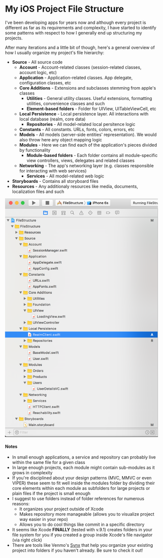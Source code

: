 # My iOS Project File Structure
I've been developing apps for years now and although every project is different as far as its requirements and complexity, I have started to identify some patterns with respect to how I generally end up structuring my projects. 

After many iterations and a little bit of though, here's a general overview of how I usually organize my project's file hierarchy:
* **Source** - All source code
  * **Account** - Account-related classes (session-related classes, account logic, etc)
  * **Application** - Application-related classes. App delegate, configuration classes, etc
  * **Core Additions** - Extensions and subclasses stemming from apple's classes
    * **Utilities** - General utility classes. Useful extensions, formatting utilities, convenience classes and such
    * **Element-based folders** - Folder for UIView, UITableViewCell, etc
  * **Local Persistence** - Local persistence layer. All interactions with local database (realm, core data)
    * **Repositories** - All model-related local persitence logic
  * **Constants** - All constants. URLs, fonts, colors, errors, etc 
  * **Models** - All models (server-side entities' representation). We would also throw here any object mapping logic
  * **Modules** - Here we can find each of the application's pieces divided by functionality
    * **Module-based folders** - Each folder contains all module-specific view controllers, views, delegates and related classes
  * **Networking** - The app's networking layer (e.g. classes responsible for interacting with web services)
    * **Services** - All model-related web logic
* **Storyboards** - Contains all storyboard files
* **Resources** - Any additionaly resources like media, documents, localization files and such


![Xcode Screenshot](https://github.com/jlnbuiles/file-structure/blob/master/FileStructure/Resources/Xcode%20Screenshot.png "Xcode side bar screenshot")


#### Notes
* In small enough applications, a service and repository can probably live within the same file for a given class
* In large enough projects, each module might contain sub-modules as it grows in complexity
* If you're disciplined about your design patterns (MVC, MMVC or even VIPER) these seem to fit well inside the modules folder by dividing their core elements within each module as subfolders for large projects or plain files if the project is small enough
* I suggest to use folders instead of folder references for numerous reasons:
  * It organizes your project outside of Xcode
  * Makes repository more manageable (allows you to visualize project way easier in your repo)
  * Allows you to do cool things like commit in a specific directory
* It seems like Xcode **FINALLY** (tested with v.9.1) creates folders in your file system for you if you created a group inside Xcode's file navigator (via right click)
* There are tools like Venmo's [Synx](https://github.com/venmo/synx)
   that help you organize your existing project into folders if you haven't already. Be sure to check it out!
